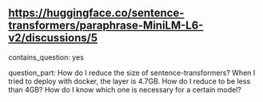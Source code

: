 ## https://huggingface.co/sentence-transformers/paraphrase-MiniLM-L6-v2/discussions/5

contains_question: yes

question_part: 
How do I reduce the size of sentence-transformers?
When I tried to deploy with docker, the layer is 4.7GB. How do I reduce to be less than 4GB?
How do I know which one is necessary for a certain model?